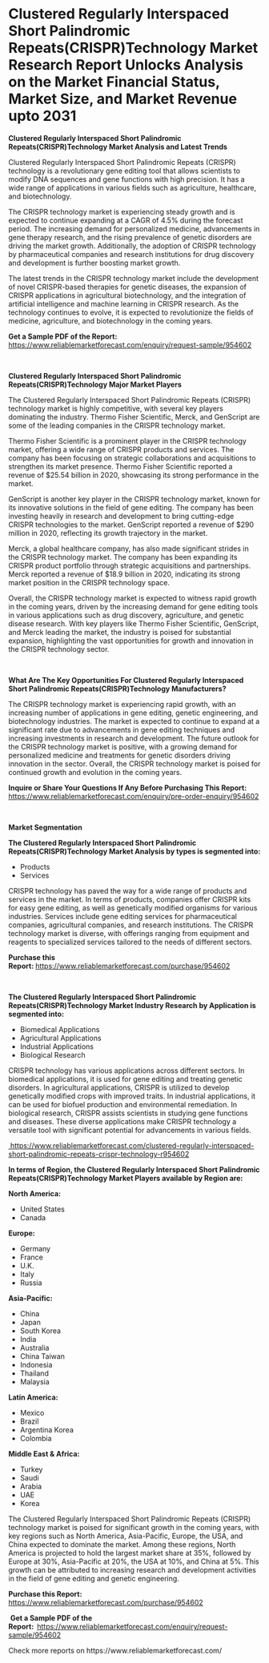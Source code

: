 <p><h1>Clustered Regularly Interspaced Short Palindromic Repeats(CRISPR)Technology Market Research Report Unlocks Analysis on the Market Financial Status, Market Size, and Market Revenue upto 2031</h1></p><p><strong>Clustered Regularly Interspaced Short Palindromic Repeats(CRISPR)Technology Market Analysis and Latest Trends</strong></p>
<p><p>Clustered Regularly Interspaced Short Palindromic Repeats (CRISPR) technology is a revolutionary gene editing tool that allows scientists to modify DNA sequences and gene functions with high precision. It has a wide range of applications in various fields such as agriculture, healthcare, and biotechnology.</p><p>The CRISPR technology market is experiencing steady growth and is expected to continue expanding at a CAGR of 4.5% during the forecast period. The increasing demand for personalized medicine, advancements in gene therapy research, and the rising prevalence of genetic disorders are driving the market growth. Additionally, the adoption of CRISPR technology by pharmaceutical companies and research institutions for drug discovery and development is further boosting market growth.</p><p>The latest trends in the CRISPR technology market include the development of novel CRISPR-based therapies for genetic diseases, the expansion of CRISPR applications in agricultural biotechnology, and the integration of artificial intelligence and machine learning in CRISPR research. As the technology continues to evolve, it is expected to revolutionize the fields of medicine, agriculture, and biotechnology in the coming years.</p></p>
<p><strong>Get a Sample PDF of the Report:&nbsp;</strong> <a href="https://www.reliablemarketforecast.com/enquiry/request-sample/954602">https://www.reliablemarketforecast.com/enquiry/request-sample/954602</a></p>
<p>&nbsp;</p>
<p><strong>Clustered Regularly Interspaced Short Palindromic Repeats(CRISPR)Technology Major Market Players</strong></p>
<p><p>The Clustered Regularly Interspaced Short Palindromic Repeats (CRISPR) technology market is highly competitive, with several key players dominating the industry. Thermo Fisher Scientific, Merck, and GenScript are some of the leading companies in the CRISPR technology market. </p><p>Thermo Fisher Scientific is a prominent player in the CRISPR technology market, offering a wide range of CRISPR products and services. The company has been focusing on strategic collaborations and acquisitions to strengthen its market presence. Thermo Fisher Scientific reported a revenue of $25.54 billion in 2020, showcasing its strong performance in the market.</p><p>GenScript is another key player in the CRISPR technology market, known for its innovative solutions in the field of gene editing. The company has been investing heavily in research and development to bring cutting-edge CRISPR technologies to the market. GenScript reported a revenue of $290 million in 2020, reflecting its growth trajectory in the market.</p><p>Merck, a global healthcare company, has also made significant strides in the CRISPR technology market. The company has been expanding its CRISPR product portfolio through strategic acquisitions and partnerships. Merck reported a revenue of $18.9 billion in 2020, indicating its strong market position in the CRISPR technology space.</p><p>Overall, the CRISPR technology market is expected to witness rapid growth in the coming years, driven by the increasing demand for gene editing tools in various applications such as drug discovery, agriculture, and genetic disease research. With key players like Thermo Fisher Scientific, GenScript, and Merck leading the market, the industry is poised for substantial expansion, highlighting the vast opportunities for growth and innovation in the CRISPR technology sector.</p></p>
<p>&nbsp;</p>
<p><strong>What Are The Key Opportunities For Clustered Regularly Interspaced Short Palindromic Repeats(CRISPR)Technology Manufacturers?</strong></p>
<p><p>The CRISPR technology market is experiencing rapid growth, with an increasing number of applications in gene editing, genetic engineering, and biotechnology industries. The market is expected to continue to expand at a significant rate due to advancements in gene editing techniques and increasing investments in research and development. The future outlook for the CRISPR technology market is positive, with a growing demand for personalized medicine and treatments for genetic disorders driving innovation in the sector. Overall, the CRISPR technology market is poised for continued growth and evolution in the coming years.</p></p>
<p><strong>Inquire or Share Your Questions If Any Before Purchasing This Report:</strong> <a href="https://www.reliablemarketforecast.com/enquiry/pre-order-enquiry/954602">https://www.reliablemarketforecast.com/enquiry/pre-order-enquiry/954602</a></p>
<p>&nbsp;</p>
<p><strong>Market Segmentation</strong></p>
<p><strong>The Clustered Regularly Interspaced Short Palindromic Repeats(CRISPR)Technology Market Analysis by types is segmented into:</strong></p>
<p><ul><li>Products</li><li>Services</li></ul></p>
<p><p>CRISPR technology has paved the way for a wide range of products and services in the market. In terms of products, companies offer CRISPR kits for easy gene editing, as well as genetically modified organisms for various industries. Services include gene editing services for pharmaceutical companies, agricultural companies, and research institutions. The CRISPR technology market is diverse, with offerings ranging from equipment and reagents to specialized services tailored to the needs of different sectors.</p></p>
<p><strong>Purchase this Report:&nbsp;</strong><a href="https://www.reliablemarketforecast.com/purchase/954602">https://www.reliablemarketforecast.com/purchase/954602</a></p>
<p>&nbsp;</p>
<p><strong>The Clustered Regularly Interspaced Short Palindromic Repeats(CRISPR)Technology Market Industry Research by Application is segmented into:</strong></p>
<p><ul><li>Biomedical Applications</li><li>Agricultural Applications</li><li>Industrial Applications</li><li>Biological Research</li></ul></p>
<p><p>CRISPR technology has various applications across different sectors. In biomedical applications, it is used for gene editing and treating genetic disorders. In agricultural applications, CRISPR is utilized to develop genetically modified crops with improved traits. In industrial applications, it can be used for biofuel production and environmental remediation. In biological research, CRISPR assists scientists in studying gene functions and diseases. These diverse applications make CRISPR technology a versatile tool with significant potential for advancements in various fields.</p></p>
<p><a href="https://www.reliablemarketforecast.com/clustered-regularly-interspaced-short-palindromic-repeats-crispr-technology-r954602">&nbsp;https://www.reliablemarketforecast.com/clustered-regularly-interspaced-short-palindromic-repeats-crispr-technology-r954602</a></p>
<p><strong>In terms of Region, the Clustered Regularly Interspaced Short Palindromic Repeats(CRISPR)Technology Market Players available by Region are:</strong></p>
<p>
    <p> <strong> North America: </strong>
        <ul>
            <li>United States</li>
            <li>Canada</li>
        </ul>
        </p> 
    <p> <strong> Europe: </strong>
        <ul>
            <li>Germany</li>
            <li>France</li>
            <li>U.K.</li>
            <li>Italy</li>
            <li>Russia</li>
        </ul>
        </p> 
    <p> <strong> Asia-Pacific: </strong>
        <ul>
            <li>China</li>
            <li>Japan</li>
            <li>South Korea</li>
            <li>India</li>
            <li>Australia</li>
            <li>China Taiwan</li>
            <li>Indonesia</li>
            <li>Thailand</li>
            <li>Malaysia</li>
        </ul>
        </p> 
    <p> <strong> Latin America: </strong>
        <ul>
            <li>Mexico</li>
            <li>Brazil</li>
            <li>Argentina Korea</li>
            <li>Colombia</li>
        </ul>
        </p> 
    <p> <strong> Middle East & Africa: </strong>
        <ul>
            <li>Turkey</li>
            <li>Saudi</li>
            <li>Arabia</li>
            <li>UAE</li>
            <li>Korea</li>
        </ul>
    </p>
    </p>
<p><p>The Clustered Regularly Interspaced Short Palindromic Repeats (CRISPR) technology market is poised for significant growth in the coming years, with key regions such as North America, Asia-Pacific, Europe, the USA, and China expected to dominate the market. Among these regions, North America is projected to hold the largest market share at 35%, followed by Europe at 30%, Asia-Pacific at 20%, the USA at 10%, and China at 5%. This growth can be attributed to increasing research and development activities in the field of gene editing and genetic engineering.</p></p>
<p><strong>Purchase this Report: </strong><a href="https://www.reliablemarketforecast.com/purchase/954602">https://www.reliablemarketforecast.com/purchase/954602</a></p>
<p>&nbsp;<strong>Get a Sample PDF of the Report:&nbsp;&nbsp;</strong><a href="https://www.reliablemarketforecast.com/enquiry/request-sample/954602">https://www.reliablemarketforecast.com/enquiry/request-sample/954602</a></p>
<p><strong></strong></p>
<p>Check more reports on https://www.reliablemarketforecast.com/</p>